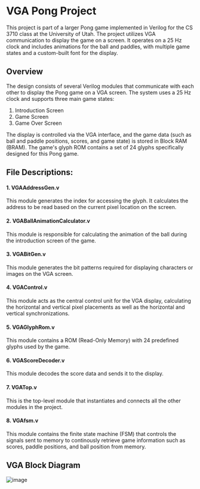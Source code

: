 # VGA Pong Project
This project is part of a larger Pong game implemented in Verilog for the CS 3710 class at the University of Utah. The project utilizes VGA communication to display the game on a screen. It operates on a 25 Hz clock and includes animations for the ball and paddles, with multiple game states and a custom-built font for the display.

## Overview
The design consists of several Verilog modules that communicate with each other to display the Pong game on a VGA screen. The system uses a 25 Hz clock and supports three main game states:

1. Introduction Screen
2. Game Screen
3. Game Over Screen
   
The display is controlled via the VGA interface, and the game data (such as ball and paddle positions, scores, and game state) is stored in Block RAM (BRAM). The game's glyph ROM contains a set of 24 glyphs specifically designed for this Pong game.

## File Descriptions:
#### 1. VGAAddressGen.v
This module generates the index for accessing the glyph. It calculates the address to be read based on the current pixel location on the screen.
#### 2. VGABallAnimationCalculator.v
This module is responsible for calculating the animation of the ball during the introduction screen of the game.
#### 3. VGABitGen.v
This module generates the bit patterns required for displaying characters or images on the VGA screen.
#### 4. VGAControl.v
This module acts as the central control unit for the VGA display, calculating the horizontal and vertical pixel placements as well as the horizontal and vertical synchronizations.
#### 5. VGAGlyphRom.v
This module contains a ROM (Read-Only Memory) with 24 predefined glyphs used by the game.
#### 6. VGAScoreDecoder.v
This module decodes the score data and sends it to the display.
#### 7. VGATop.v
This is the top-level module that instantiates and connects all the other modules in the project.
#### 8. VGAfsm.v
This module contains the finite state machine (FSM) that controls the signals sent to memory to continously retrieve game information such as scores, paddle positions, and ball position from memory. 

## VGA Block Diagram
![image](https://github.com/user-attachments/assets/ee1c0ca3-8ce3-4f0d-94bd-7e20f02781b2)

